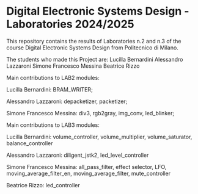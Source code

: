 # Digital Electronic Systems Design - Laboratories 2024/2025
This repository contains the results of Laboratories n.2 and n.3 of the course Digital Electronic Systems Design from Politecnico di Milano.

The students who made this Project are: 
Lucilla Bernardini
Alessandro Lazzaroni
Simone Francesco Messina
Beatrice Rizzo

Main contributions to LAB2 modules:


Lucilla Bernardini: BRAM_WRITER;

Alessandro Lazzaroni: depacketizer, packetizer;

Simone Francesco Messina: div3, rgb2gray, img_conv, led_blinker;



Main contributions to LAB3 modules:


Lucilla Bernardini: volume_controller, volume_multiplier, volume_saturator, balance_controller

Alessandro Lazzaroni: diligent_jstk2, led_level_controller

Simone Francesco Messina: all_pass_filter, effect selector, LFO, moving_average_filter_en, moving_average_filter, mute_controller

Beatrice Rizzo: led_controller


